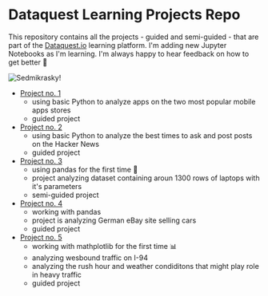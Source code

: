 # Dataquest Learning Projects Repo

This repository contains all the projects - guided and semi-guided - that are part of the [Dataquest.io](https://dataquest.io) learning platform. I'm adding new Jupyter Notebooks as I'm learning. I'm always happy to hear feedback on how to get better 🙏


![Sedmikrasky!](https://media0.giphy.com/media/fo27wmNTonbpdmLVcv/giphy.gif)


- [Project no. 1](https://github.com/Pav-Ini/DataQuest/tree/main/01%20Profitable%20Apps) 
  - using basic Python to analyze apps on the two most popular mobile apps stores
  - guided project
- [Project no. 2](https://github.com/Pav-Ini/DataQuest/tree/main/02%20Hacker%20News)
  - using basic Python to analyze the best times to ask and post posts on the Hacker News
  - guided project
- [Project no. 3](https://github.com/Pav-Ini/DataQuest/tree/main/03%20Laptops)
  - using pandas for the first time 🐼
  - project analyzing dataset containing aroun 1300 rows of laptops with it's parameters
  - semi-guided project
- [Project no. 4](https://github.com/Pav-Ini/DataQuest/blob/main/04%20eBay%20Car%20Sales/ebay.ipynb)
  - working with pandas
  - project is analyzing German eBay site selling cars
  - guided project
- [Project no. 5](https://github.com/Pav-Ini/DataQuest/blob/main/05%20Wesbound%20traffic%20I-94/i_94_traffic.ipynb)
  - working with mathplotlib for the first time 📊
  - analyzing wesbound traffic on I-94
  - analyzing the rush hour and weather condiditons that might play role in heavy traffic
  - guided project
